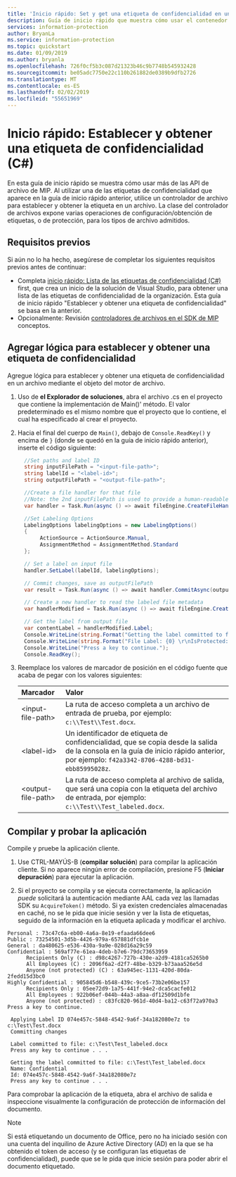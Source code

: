 ```yaml
---
title: 'Inicio rápido: Set y get una etiqueta de confidencialidad en un archivo mediante el C# SDK de MIP'
description: Guía de inicio rápido que muestra cómo usar el contenedor de .NET Microsoft SDK de protección de información para establecer y obtener una etiqueta de confidencialidad en un archivo.
services: information-protection
author: BryanLa
ms.service: information-protection
ms.topic: quickstart
ms.date: 01/09/2019
ms.author: bryanla
ms.openlocfilehash: 726f0cf5b3c087d21323b46c9b7748b545932428
ms.sourcegitcommit: be05adc7750e22c110b261882de0389b9dfb2726
ms.translationtype: MT
ms.contentlocale: es-ES
ms.lasthandoff: 02/02/2019
ms.locfileid: "55651969"
---
```

# <a name="quickstart-set-and-get-a-sensitivity-label-c"></a>Inicio rápido: Establecer y obtener una etiqueta de confidencialidad (C#)

En esta guía de inicio rápido se muestra cómo usar más de las API de archivo de MIP. Al utilizar una de las etiquetas de confidencialidad que aparece en la guía de inicio rápido anterior, utilice un controlador de archivo para establecer y obtener la etiqueta en un archivo. La clase del controlador de archivos expone varias operaciones de configuración/obtención de etiquetas, o de protección, para los tipos de archivo admitidos.

## <a name="prerequisites"></a>Requisitos previos

Si aún no lo ha hecho, asegúrese de completar los siguientes requisitos previos antes de continuar:

- Completa [inicio rápido: Lista de las etiquetas de confidencialidad (C#)](quick-file-list-labels-csharp.md) first, que crea un inicio de la solución de Visual Studio, para obtener una lista de las etiquetas de confidencialidad de la organización. Esta guía de inicio rápido "Establecer y obtener una etiqueta de confidencialidad" se basa en la anterior.
- Opcionalmente: Revisión [controladores de archivos en el SDK de MIP](concept-handler-file-cpp.md) conceptos.

## <a name="add-logic-to-set-and-get-a-sensitivity-label"></a>Agregar lógica para establecer y obtener una etiqueta de confidencialidad

Agregue lógica para establecer y obtener una etiqueta de confidencialidad en un archivo mediante el objeto del motor de archivo. 

1. Uso de **el Explorador de soluciones**, abra el archivo .cs en el proyecto que contiene la implementación de Main()' método. El valor predeterminado es el mismo nombre que el proyecto que lo contiene, el cual ha especificado al crear el proyecto. 

2. Hacia el final del cuerpo de `Main()`, debajo de `Console.ReadKey()` y encima de `}` (donde se quedó en la guía de inicio rápido anterior), inserte el código siguiente:

   ```csharp
     //Set paths and label ID
     string inputFilePath = "<input-file-path>";
     string labelId = "<label-id>";
     string outputFilePath = "<output-file-path>";

     //Create a file handler for that file
     //Note: the 2nd inputFilePath is used to provide a human-readable content identifier for admin auditing. 
     var handler = Task.Run(async () => await fileEngine.CreateFileHandlerAsync(inputFilePath, inputFilePath, ContentState.Rest, true)).Result;

     //Set Labeling Options
     LabelingOptions labelingOptions = new LabelingOptions()
     {
          ActionSource = ActionSource.Manual,
          AssignmentMethod = AssignmentMethod.Standard
     };

     // Set a label on input file
     handler.SetLabel(labelId, labelingOptions);

     // Commit changes, save as outputFilePath
     var result = Task.Run(async () => await handler.CommitAsync(outputFilePath)).Result;

     // Create a new handler to read the labeled file metadata
     var handlerModified = Task.Run(async () => await fileEngine.CreateFileHandlerAsync(outputFilePath, outputFilePath, ContentState.Rest, true)).Result;

     // Get the label from output file
     var contentLabel = handlerModified.Label;
     Console.WriteLine(string.Format("Getting the label committed to file: {0}", outputFilePath));
     Console.WriteLine(string.Format("File Label: {0} \r\nIsProtected: {1}", contentLabel.Label, contentLabel.IsProtectionAppliedFromLabel.ToString()));
     Console.WriteLine("Press a key to continue.");
     Console.ReadKey();
   ```

3. Reemplace los valores de marcador de posición en el código fuente que acaba de pegar con los valores siguientes:

   | Marcador | Valor |
   |:----------- |:----- |
   | \<input-file-path\> | La ruta de acceso completa a un archivo de entrada de prueba, por ejemplo: `c:\\Test\\Test.docx`. |
   | \<label-id\> | Un identificador de etiqueta de confidencialidad, que se copia desde la salida de la consola en la guía de inicio rápido anterior, por ejemplo: `f42a3342-8706-4288-bd31-ebb85995028z`. |
   | \<output-file-path\> | La ruta de acceso completa al archivo de salida, que será una copia con la etiqueta del archivo de entrada, por ejemplo: `c:\\Test\\Test_labeled.docx`. |

## <a name="build-and-test-the-application"></a>Compilar y probar la aplicación

Compile y pruebe la aplicación cliente. 

1. Use CTRL-MAYÚS-B (**compilar solución**) para compilar la aplicación cliente. Si no aparece ningún error de compilación, presione F5 (**Iniciar depuración**) para ejecutar la aplicación.

2. Si el proyecto se compila y se ejecuta correctamente, la aplicación *puede* solicitará la autenticación mediante AAL cada vez las llamadas SDK su `AcquireToken()` método. Si ya existen credenciales almacenadas en caché, no se le pida que inicie sesión y ver la lista de etiquetas, seguido de la información en la etiqueta aplicada y modificar el archivo.

  ```console   
  Personal : 73c47c6a-eb00-4a6a-8e19-efaada66dee6
  Public : 73254501-3d5b-4426-979a-657881dfcb1e
  General : da480625-e536-430a-9a9e-028d16a29c59
  Confidential : 569af77e-61ea-4deb-b7e6-79dc73653959
        Recipients Only (C) : d98c4267-727b-430e-a2d9-4181ca5265b0
        All Employees (C) : 2096f6a2-d2f7-48be-b329-b73aaa526e5d
        Anyone (not protected) (C) : 63a945ec-1131-420d-80da-2fedd15d3bc0
  Highly Confidential : 905845d6-b548-439c-9ce5-73b2e06be157
        Recipients Only : 05ee72d9-1a75-441f-94e2-dca5cacfe012
        All Employees : 922b06ef-044b-44a3-a8aa-df12509d1bfe
        Anyone (not protected) : c83fc820-961d-40d4-ba12-c63f72a970a3
  Press a key to continue.

   Applying Label ID 074e457c-5848-4542-9a6f-34a182080e7z to c:\Test\Test.docx
   Committing changes
   
   Label committed to file: c:\Test\Test_labeled.docx
   Press any key to continue . . .
  
   Getting the label committed to file: c:\Test\Test_labeled.docx
   Name: Confidential
   Id: 074e457c-5848-4542-9a6f-34a182080e7z
   Press any key to continue . . .
   ```

Para comprobar la aplicación de la etiqueta, abra el archivo de salida e inspeccione visualmente la configuración de protección de información del documento.

> [!NOTE]
> Si está etiquetando un documento de Office, pero no ha iniciado sesión con una cuenta del inquilino de Azure Active Directory (AD) en la que se ha obtenido el token de acceso (y se configuran las etiquetas de confidencialidad), puede que se le pida que inicie sesión para poder abrir el documento etiquetado. 
